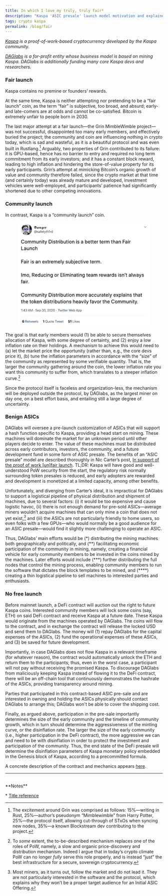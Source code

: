 ```yaml
---
title: In which I love my truly, truly fair*
description: "Kaspa 'ASIC presale' launch model motivation and explainer."
tags: crypto kaspa
permalink: /blog/fair
---
```


*[Kaspa](https://github.com/kaspanet) is a proof-of-work-based cryptocurrency developed by the Kaspa community.*

*[DAGlabs](https://www.daglabs.com/) is a for-profit entity whose business model is based on mining Kaspa. DAGlabs is additionally funding many core Kaspa devs and researchers.*

### Fair launch

Kaspa contains no premine or founders’ rewards.

At the same time, Kaspa is neither attempting nor pretending to be a “fair launch” coin, as the term “fair” is subjective, too broad, and absurd; early- and late-comers are at odds and cannot be co-satisfied. Bitcoin is extremely unfair to people born in 2030.

The last major attempt at a fair launch—the Grin MimbleWimble project—was not successful, disappointed too many early members, and effectively buried the project; the community and coin are influencing nothing in crypto today, which is sad and wasteful, as it is a beautiful protocol and was even built in Rustlang.[^1] Arguably, two properties of Grin contributed to its failure: it is GPU-based, hence has no barrier to entry and required no long term commitment from its early investors; and it has a constant block reward, leading to high inflation and hindering the store-of-value property for its early participants. Grin’s attempt at mimicking Bitcoin’s organic growth of value and community therefore failed, since the crypto market at that time (and certainly today) was already mature and developed, investment vehicles were well-employed, and participants’ patience had significantly shortened due to other competing innovations. 

### Community launch

In contrast, Kaspa is a “community launch” coin.

<figure><img src="/static/communitylaunch.png" loading="lazy" />
</figure>


The goal is that early members would (1) be able to secure themselves allocation of Kaspa, with some degree of certainty, and (2) enjoy a low inflation rate on their holdings. A mechanism to achieve this would need to (a) let the market price the opportunity (rather than, e.g., the core devs price it), (b) tune the inflation parameters in accordance with the “size” of the community as represented by some verifiable quantity. That is, the larger the community gathering around the coin, the lower inflation rate you want this community to suffer from, which translates to a steeper inflation curve.[^2]

Since the protocol itself is faceless and organization-less, the mechanism will be deployed outside the protocol, by DAGlabs, as the largest miner on day one, on a best effort basis, and entailing still a large degree of uncertainty.

### Benign ASICs

DAGlabs will oversee a pre-launch customization of ASICs that will support a hash function specific to Kaspa, providing a head start on mining. These machines will dominate the market for an unknown period until other players decide to enter. The value of these machines must be distributed across early contributors, investors, the community, and a future development fund in some form of ASIC presale. The benefits of an “ASIC presale” model are described thoroughly in Nic Carter’s post, [In support of the proof of work \[un\]fair launch](https://medium.com/@nic__carter/in-support-of-the-proof-of-work-un-fair-launch-cd6e8f06358f). TL;DR: Kaspa will have good and well-understood PoW security from the start, the regulatory risk normally surrounding token presales is reduced, and early adopters are rewarded and development is monetized at a limited capacity, among other benefits.

Unfortunately, and diverging from Carter’s ideal, it is impractical for DAGlabs to support a logistical pipeline of physical distribution and shipment of machines, due to several factors: (i) it would be too expensive and cause logistic havoc, (ii) there is not enough demand for pre-sold ASICs—average miners wouldn’t acquire machines that can only mine a coin that does not yet exist,[^3] and (iii) the ASICs are not particularly friendly to home users, so even folks with a few GPUs—who would normally be a good audience for an ASIC presale—would find it slightly more challenging to operate an ASIC.
 
Thus, DAGlabs’ main efforts would be (\*) distributing the mining machines both geographically and politically, and (\*\*) facilitating economic participation of the community in mining, namely, creating a financial vehicle for early community members to be invested in the coins mined by the machines. Later efforts would include (\*\*\*) further distributing the full nodes that control the mining process, enabling community members to run the software that dictates the block templates to be mined, and (\*\*\*\*) creating a thin logistical pipeline to sell machines to interested parties and enthusiasts. 

### No free launch

Before mainnet launch, a DeFi contract will auction out the right to future Kaspa coins. Interested community members will lock some coins (say, ETH) on said DeFi contract and receive Kaspa at a future date. These Kaspa would originate from the machines operated by DAGlabs. The coins will flow to the contract, and in exchange the contract will release the locked USD and send them to DAGlabs. The money will (1) repay DAGlabs for the capital expenses of the ASICs, (2) fund the operational expenses of these ASICs, and (3) be saved for future development.

Importantly, in case DAGlabs does not flow Kaspa in a relevant timeframe (for whatever reason), the contract would automatically unlock the ETH and return them to the participants; thus, even in the worst case, a participant will not pay without receiving the promised Kaspa. To discourage DAGlabs from maliciously keeping Kaspa instead of flowing it to the DeFi contract, there will be an off-chain tool that continuously demonstrates the hashrate of the ASICs, providing transparency around mining. 

Parties that participated in this contract-based ASIC pre-sale and are interested in owning and holding the ASICs physically should contact DAGlabs to arrange this; DAGlabs won't be able to cover the shipping cost. 

Finally, as argued above, participation in the pre-sale importantly determines the size of the early community and the timeline of community growth, which in turn should determine the aggressiveness of the minting curve, or the disinflation rate. The larger the size of the early community (i.e., higher participation in the DeFi contract), the more aggressive we can and need to be with disinflation in order to protect the investment and participation of the community. Thus, the end state of the DeFi presale will determine the disinflation parameters of Kaspa monetary policy embedded in the Genesis block of Kaspa, according to a precommitted formula.

A concrete description of the contract and mechanics appears [here](https://www.daglabs.com/mining).

---
<br>
**Notes**

\* [Title reference](https://youtu.be/IG_Nu2pCytM)

[^1]: The excitement around Grin was comprised as follows: 15%—writing in Rust, 25%—author’s pseudonym “Mimblewimble” from Harry Potter, 25%—the protocol itself, allowing cut-through of STxOs when syncing new nodes, 35%—a known Blockstream dev contributing to the project.

[^2]: To *some* extent, the to-be-described mechanism replaces one of the roles of PoW, namely, a slow and organic price-discovery and distribution mechanism. Indeed I argue that in today’s crypto climate PoW can no longer *fully* serve this role properly, and is instead “just” the best infrastructure for a secure, sovereign cryptocurrency.

[^3]: Most miners, as it turns out, follow the market and do not lead it. They are not particularly interested in the software and the protocol, which explains why they won’t be a proper target audience for an Initial ASIC Offering.